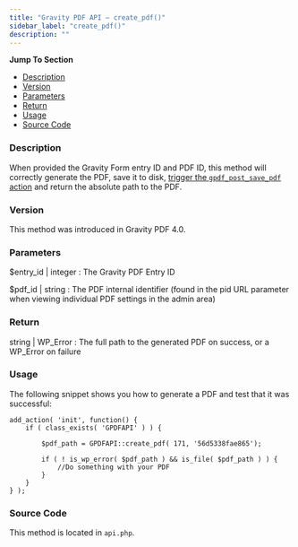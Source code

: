 ```yaml
---
title: "Gravity PDF API – create_pdf()"
sidebar_label: "create_pdf()"
description: ""
---
```


**Jump To Section**

* [Description](#description)
* [Version](#version)
* [Parameters](#parameters)
* [Return](#return)
* [Usage](#usage)
* [Source Code](#source-code)

### Description 

When provided the Gravity Form entry ID and PDF ID, this method will correctly generate the PDF, save it to disk, [trigger the `gpdf_post_save_pdf` action](gfpdf_post_save_pdf.md) and return the absolute path to the PDF.

### Version 

This method was introduced in Gravity PDF 4.0.

### Parameters 

$entry_id | integer
:    The Gravity PDF Entry ID

$pdf_id | string
:    The PDF internal identifier (found in the pid URL parameter when viewing individual PDF settings in the admin area)

### Return 

string | WP_Error
:    The full path to the generated PDF on success, or a WP_Error on failure

### Usage 

The following snippet shows you how to generate a PDF and test that it was successful:

```
add_action( 'init', function() {
	if ( class_exists( 'GPDFAPI' ) ) {

		$pdf_path = GPDFAPI::create_pdf( 171, '56d5338fae865');

		if ( ! is_wp_error( $pdf_path ) && is_file( $pdf_path ) ) {
			//Do something with your PDF
		}
	}
} );
```

### Source Code 

This method is located in `api.php`.